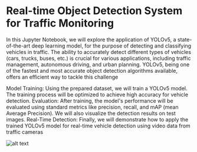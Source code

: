 # Real-time Object Detection System for Traffic Monitoring
In this Jupyter Notebook, we will explore the application of YOLOv5, a state-of-the-art deep learning model, for the purpose of detecting and classifying vehicles in traffic. The ability to accurately detect different types of vehicles (cars, trucks, buses, etc.) is crucial for various applications, including traffic management, autonomous driving, and urban planning. YOLOv5, being one of the fastest and most accurate object detection algorithms available, offers an efficient way to tackle this challenge

Model Training: Using the prepared dataset, we will train a YOLOv5 model. The training process will be optimized to achieve high accuracy for vehicle detection.
Evaluation: After training, the model's performance will be evaluated using standard metrics like precision, recall, and mAP (mean Average Precision). We will also visualize the detection results on test images.
Real-Time Detection: Finally, we will demonstrate how to apply the trained YOLOv5 model for real-time vehicle detection using video data from traffic cameras

![alt text](output.png)

